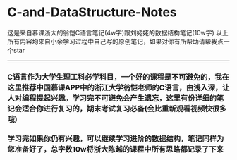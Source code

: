 # C-and-DataStructure-Notes
这是来自慕课浙大的翁恺C语言笔记(4w字)跟刘姥姥的数据结构笔记(10w字)
以上所有内容均来自小余学习过程中自己写的原创笔记，如果对你有所帮助请帮我点一个star

---

### C语言作为大学生理工科必学科目，一个好的课程是不可避免的，我在这里推荐中国慕课APP中的浙江大学翁恺老师的C语言，由浅入深，让人对编程提起兴趣。学习完不可避免会产生遗忘，这里有份详细的笔记会适合你进行复习的，期末考试复习必备(会比重新观看视频快很多哦)<br/><br/>学习完如果你仍有兴趣，可以继续学习进阶的数据结构，笔记同样为您准备好了，总字数10w将浙大陈越的课程中所有思路都记录了下来
